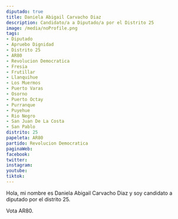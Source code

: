 ```yaml
---
diputado: true
title: Daniela Abigail Carvacho Diaz
description: Candidato/a a Diputado/a por el Distrito 25
image: /media/noProfile.png
tags:
- Diputado
- Apruebo Dignidad
- Distrito 25
- AR80
- Revolucion Democratica
- Fresia
- Frutillar
- Llanquihue
- Los Muermos
- Puerto Varas
- Osorno
- Puerto Octay
- Purranque
- Puyehue
- Rio Negro
- San Juan De La Costa
- San Pablo
distrito: 25
papeleta: AR80
partido: Revolucion Democratica
paginaWeb:
facebook:
twitter:
instagram:
youtube:
tiktok:
---
```

Hola, mi nombre es Daniela Abigail Carvacho Diaz y soy candidato a diputado por el distrito 25.

Vota AR80.